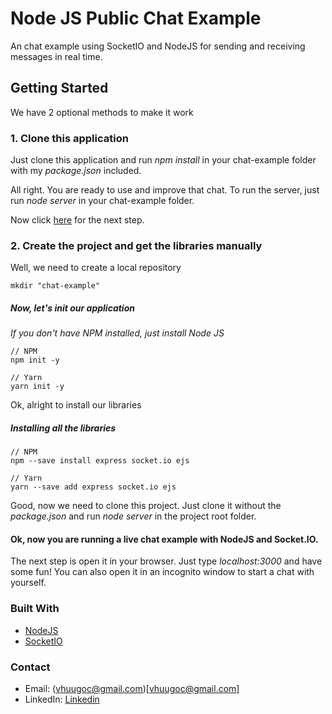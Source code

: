 # Node JS Public Chat Example

An chat example using SocketIO and NodeJS for sending and receiving messages in real time.

## Getting Started

We have 2 optional methods to make it work

### 1. Clone this application
Just clone this application and run _npm install_ in your chat-example folder with my _package.json_ included.

All right. You are ready to use and improve that chat. To run the server, just run _node server_ in your chat-example folder.

Now click [here](https://github.com/vhugoc/chat-example#ok-now-you-are-running-a-live-chat-example-with-nodejs-and-socketio) for the next step.


### 2. Create the project and get the libraries manually
Well, we need to create a local repository
```
mkdir "chat-example"
```
##### Now, let's init our application

_If you don't have NPM installed, just install Node JS_
```
// NPM
npm init -y

// Yarn
yarn init -y
```
Ok, alright to install our libraries
##### Installing all the libraries
```
// NPM
npm --save install express socket.io ejs

// Yarn
yarn --save add express socket.io ejs
```

Good, now we need to clone this project. Just clone it without the _package.json_ and run _node server_ in the project root folder.

#### Ok, now you are running a live chat example with NodeJS and Socket.IO.
The next step is open it in your browser. Just type _localhost:3000_ and have some fun! You can also open it in an incognito window to start a chat with yourself.


### Built With
- [NodeJS](https://nodejs.org/en/)
- [SocketIO](https://socket.io/)


### Contact
- Email: (vhuugoc@gmail.com)[vhuugoc@gmail.com]
- LinkedIn: [Linkedin](https://www.linkedin.com/in/vhugoc/)

